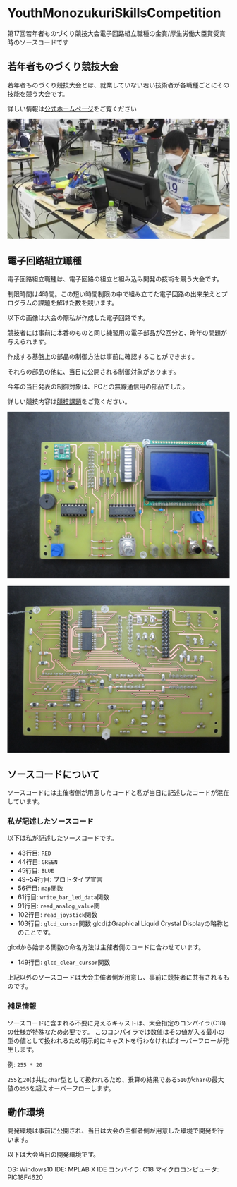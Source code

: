 # YouthMonozukuriSkillsCompetition

第17回若年者ものづくり競技大会電子回路組立職種の金賞/厚生労働大臣賞受賞時のソースコードです

## 若年者ものづくり競技大会

若年者ものづくり競技大会とは、就業していない若い技術者が各職種ごとにその技能を競う大会です。

詳しい情報は[公式ホームページ](https://www.javada.or.jp/jyakunen20/)をご覧ください

![大会当日写真](img/youth.jpg)

## 電子回路組立職種

電子回路組立職種は、電子回路の組立と組み込み開発の技術を競う大会です。

制限時間は4時間。この短い時間制限の中で組み立てた電子回路の出来栄えとプログラムの課題を解けた数を競います。

以下の画像は大会の際私が作成した電子回路です。

競技者には事前に本番のものと同じ練習用の電子部品が2回分と、昨年の問題が与えられます。

作成する基盤上の部品の制御方法は事前に確認することができます。

それらの部品の他に、当日に公開される制御対象があります。

今年の当日発表の制御対象は、PCとの無線通信用の部品でした。

詳しい競技内容は[競技課題](document/problem.pdf)をご覧ください。

![回路表](img/circuit_front.JPG)

![回路表](img/circuit_back.JPG)

## ソースコードについて

ソースコードには主催者側が用意したコードと私が当日に記述したコードが混在しています。

### 私が記述したソースコード

以下は私が記述したソースコードです。

- 43行目: `RED`
- 44行目: `GREEN`
- 45行目: `BLUE`
- 49~54行目: プロトタイプ宣言
- 56行目: `map`関数
- 61行目: `write_bar_led_data`関数
- 91行目: `read_analog_value`関
- 102行目: `read_joystick`関数
- 103行目: `glcd_cursor`関数
glcdはGraphical Liquid Crystal Displayの略称とのことです。

glcdから始まる関数の命名方法は主催者側のコードに合わせています。
- 149行目: `glcd_clear_cursor`関数

上記以外のソースコードは大会主催者側が用意し、事前に競技者に共有されるものです。

### 補足情報

ソースコードに含まれる不要に見えるキャストは、大会指定のコンパイラ(C18)の仕様が特殊なため必要です。
このコンパイラでは数値はその値が入る最小の型の値として扱われるため明示的にキャストを行わなければオーバーフローが発生します。

例: `255 * 20`

`255`と`20`は共に`char`型として扱われるため、乗算の結果である`510`が`char`の最大値の`255`を超えオーバーフローします。

## 動作環境

開発環境は事前に公開され、当日は大会の主催者側が用意した環境で開発を行います。

以下は大会当日の開発環境です。

OS: Windows10
IDE: MPLAB X IDE
コンパイラ: C18
マイクロコンピュータ: PIC18F4620
